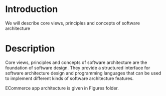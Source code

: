 # Introduction
We will describe core views, principles and concepts of software architecture
# Description
Core views, principles and concepts of software architecture are the foundation of software design. They provide a structured interface for software architecture design and programming languages that can be used to implement different kinds of software architecture features.

ECommerce app architecture is given in Figures folder.